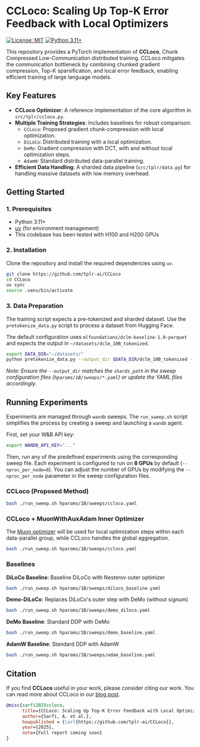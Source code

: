 # CCLoco: Scaling Up Top-K Error Feedback with Local Optimizers

[![License: MIT](https://img.shields.io/badge/License-MIT-yellow.svg)](https://opensource.org/licenses/MIT)
[![Python 3.11+](https://img.shields.io/badge/python-3.11+-blue.svg)](https://www.python.org/downloads/release/python-3110/)

This repository provides a PyTorch implementation of **CCLoco**,  Chunk Compressed Low-Communication distributed training. CCLoco mitigates the communication bottleneck by combining chunked gradient compression, Top-K sparsification, and local error feedback, enabling efficient training of large language models.

## Key Features

- **CCLoco Optimizer**: A reference implementation of the core algorithm in `src/tplr/ccloco.py`.
- **Multiple Training Strategies**: Includes baselines for robust comparison:
    - `CCLoco`: Proposed gradient chunk-compression with local optimization.
    - `DiLoCo`: Distributed training with a local optimization.
    - `DeMo`: Gradient compression with DCT, with and without local optimization steps.
    - `AdamW`: Standard distributed data-parallel training.
- **Efficient Data Handling**: A sharded data pipeline (`src/tplr/data.py`) for handling massive datasets with low memory overhead.

## Getting Started

### 1. Prerequisites

- Python 3.11+
- [uv](https://github.com/astral-sh/uv) (for environment management)
- This codebase has been tested with H100 and H200 GPUs

### 2. Installation

Clone the repository and install the required dependencies using `uv`.

```bash
git clone https://github.com/tplr-ai/CCLoco
cd CCLoco
uv sync
source .venv/bin/activate
```

### 3. Data Preparation

The training script expects a pre-tokenized and sharded dataset. Use the `pretokenize_data.py` script to process a dataset from Hugging Face.

The default configuration uses `mlfoundations/dclm-baseline-1.0-parquet` and expects the output in `~/datasets/dclm_10B_tokenized`.

```bash
export DATA_DIR="~/datasets/"
python pretokenize_data.py --output_dir $DATA_DIR/dclm_10B_tokenized --total_tokens 10e9
```
*Note: Ensure the `--output_dir` matches the `shards_path` in the sweep configuration files (`hparams/1B/sweeps/*.yaml`) or update the YAML files accordingly.*

## Running Experiments

Experiments are managed through `wandb` sweeps. The `run_sweep.sh` script simplifies the process by creating a sweep and launching a `wandb` agent.

First, set your W&B API key:
```bash
export WANDB_API_KEY="..."
```

Then, run any of the predefined experiments using the corresponding sweep file. Each experiment is configured to run on **8 GPUs** by default (`--nproc_per_node=8`). You can adjust the number of GPUs by modifying the `--nproc_per_node` parameter in the sweep configuration files.

### CCLoco (Proposed Method)
```bash
bash ./run_sweep.sh hparams/1B/sweeps/ccloco.yaml
```

### CCLoco + MuonWithAuxAdam Inner Optimizer

The [Muon optimizer](https://github.com/KellerJordan/Muon/tree/master) will be used for local optimization steps within each data-parallel group, while CCLoco handles the global aggregation.

```bash
bash ./run_sweep.sh hparams/1B/sweeps/ccloco.yaml
```

### Baselines

**DiLoCo Baseline**: Baseline DiLoCo with Nesterov outer optimizer
```bash
bash ./run_sweep.sh hparams/1B/sweeps/diloco_baseline.yaml
```

**Demo-DiLoCo**: Replaces DiLoCo's outer step with DeMo (without signum)
```bash
bash ./run_sweep.sh hparams/1B/sweeps/demo_diloco.yaml
```

**DeMo Baseline**: Standard DDP with DeMo
```bash
bash ./run_sweep.sh hparams/1B/sweeps/demo_baseline.yaml
```

**AdamW Baseline**: Standard DDP with AdamW
```bash
bash ./run_sweep.sh hparams/1B/sweeps/adam_baseline.yaml
```

## Citation
If you find **CCLoco** useful in your work, please consider citing our work. You can read more about CCLoco in our [blog post](https://templarresearch.substack.com/p/ccloco-scaling-up-top-k-error-feedback).
```bibtex
@misc{sarfi2025ccloco,
      title={CCLoco: Scaling Up Top-K Error Feedback with Local Optimizers}, 
      author={Sarfi, A. et al.},
      howpublished = {\url{https://github.com/tplr-ai/CCLoco}},
      year={2025},
      note={Full report coming soon}
}
```